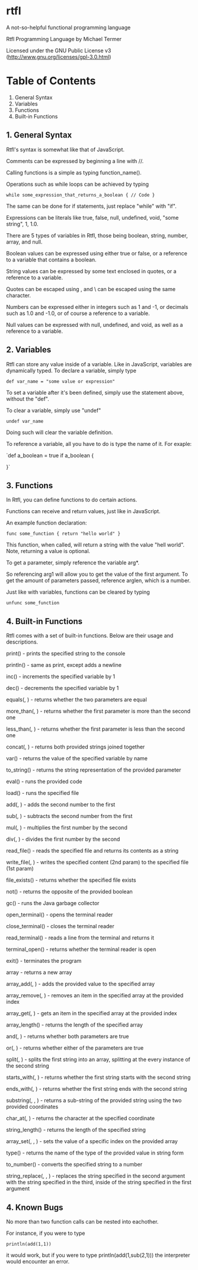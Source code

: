# rtfl
A not-so-helpful functional programming language

Rtfl Programming Language
by Michael Termer

Licensed under the GNU Public License v3
(http://www.gnu.org/licenses/gpl-3.0.html)

# Table of Contents
 1. General Syntax
 2. Variables
 3. Functions
 4. Built-in Functions



## 1. General Syntax

Rtfl's syntax is somewhat like that of JavaScript.

Comments can be expressed by beginning a line with //.

Calling functions is a simple as typing function_name().

Operations such as while loops can be achieved by typing

`while some_expression_that_returns_a_boolean {
  // Code
}`

The same can be done for if statements, just replace "while" with "if".

Expressions can be literals like true, false, null, undefined, void, "some string", 1, 1.0.

There are 5 types of variables in Rtfl, those being boolean, string, number, array, and null.

Boolean values can be expressed using either true or false, or a reference to a variable that contains a boolean.

String values can be expressed by some text enclosed in quotes, or a reference to a variable.

Quotes can be escaped using \, and \ can be escaped using the same character.

Numbers can be expressed either in integers such as 1 and -1, or decimals such as 1.0 and -1.0, or of course a reference to a
variable.

Null values can be expressed with null, undefined, and void, as well as a reference to a variable.


## 2. Variables

Rtfl can store any value inside of a variable. Like in JavaScript, variables are dynamically typed. To declare a
variable, simply type

 `def var_name = "some value or expression"`
 
To set a variable after it's been defined, simply use the statement above, without the "def".

To clear a variable, simply use "undef"

`undef var_name`

Doing such will clear the variable definition.

To reference a variable, all you have to do is type the name of it. For exaple:

`def a_boolean = true
if a_boolean {
	
}`

## 3. Functions

In Rtfl, you can define functions to do certain actions.

Functions can receive and return values, just like in JavaScript.

An example function declaration:

`func some_function {
	return "hello world"
}`

This function, when called, will return a string with the value "hell world". Note, returning a value is optional.

To get a parameter, simply reference the variable arg*.

So referencing arg1 will allow you to get the value of the first argument. To get the amount of parameters passed, reference arglen, which is a number.

Just like with variables, functions can be cleared by typing

`unfunc some_function`


## 4. Built-in Functions

Rtfl comes with a set of built-in functions. Below are their usage and descriptions.


print(<string>) - prints the specified string to the console

println(<string>) - same as print, except adds a newline

inc(<string>) - increments the specified variable by 1

dec(<string>) - decrements the specified variable by 1

equals(<value>, <value>) - returns whether the two parameters are equal

more_than(<number>, <number>) - returns whether the first parameter is more than the second one

less_than(<number>, <number>) - returns whether the first parameter is less than the second one

concat(<string>, <string>) - returns both provided strings joined together

var(<string>) - returns the value of the specified variable by name

to_string(<value>) - returns the string representation of the provided parameter

eval(<string>) - runs the provided code

load(<string>) - runs the specified file

add(<number>, <number>) - adds the second number to the first

sub(<number>, <number>) - subtracts the second number from the first

mul(<number>, <number>) - multiplies the first number by the second

div(<number>, <number>) - divides the first number by the second

read_file(<string>) - reads the specified file and returns its contents as a string

write_file(<string>, <string>) - writes the specified content (2nd param) to the specified file (1st param)

file_exists(<string>) - returns whether the specified file exists

not(<boolean>) - returns the opposite of the provided boolean

gc() - runs the Java garbage collector

open_terminal() - opens the terminal reader

close_terminal() - closes the terminal reader

read_terminal() - reads a line from the terminal and returns it

terminal_open() - returns whether the terminal reader is open

exit() - terminates the program

array - returns a new array

array_add(<array>, <value>) - adds the provided value to the specified array

array_remove(<array>, <number>) - removes an item in the specified array at the provided index

array_get(<array>, <number>) - gets an item in the specified array at the provided index

array_length(<array>) - returns the length of the specified array

and(<boolean>, <boolean>) - returns whether both parameters are true

or(<boolean>, <boolean>) - returns whether either of the parameters are true

split(<string>, <string>) - splits the first string into an array, splitting at the every instance of the second string

starts_with(<string>, <string>) - returns whether the first string starts with the second string

ends_with(<string>, <string>) - returns whether the first string ends with the second string

substring(<string>, <number>, <number>) - returns a sub-string of the provided string using the two provided coordinates

char_at(<string>, <number>) - returns the character at the specified coordinate

string_length(<string>) - returns the length of the specified string

array_set(<array>, <number>, <value>) - sets the value of a specific index on the provided array

type(<value>) - returns the name of the type of the provided value in string form

to_number(<string>) - converts the specified string to a number

string_replace(<string>, <string>, <string>) - replaces the string specified in the second argument with the string specified in the third, inside of the string specified in the first argument

## 4. Known Bugs

No more than two function calls can be nested into eachother.

For instance, if you were to type

`println(add(1,1))`

it would work, but if you were to type println(add(1,sub(2,1))) the interpreter would encounter an error.
